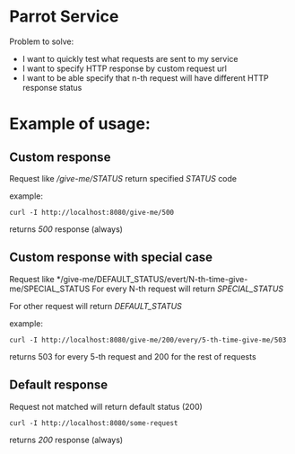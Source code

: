 # Parrot Service

Problem to solve:
* I want to quickly test what requests are sent to my service
* I want to specify HTTP response by custom request url
* I want to be able specify that n-th request will have different HTTP response status

# Example of usage:


## Custom response 
Request like */give-me/STATUS* return specified *STATUS* code

example:
```
curl -I http://localhost:8080/give-me/500
```
returns *500* response (always)

## Custom response with special case
Request like */give-me/DEFAULT_STATUS/evert/N-th-time-give-me/SPECIAL_STATUS
For every N-th request will return *SPECIAL_STATUS*

For other request will return *DEFAULT_STATUS*

example:
```
curl -I http://localhost:8080/give-me/200/every/5-th-time-give-me/503
```
returns 503 for every 5-th request and 200 for the rest of requests

## Default response
Request not matched will return default status (200)
```
curl -I http://localhost:8080/some-request
```
returns *200* response (always)
